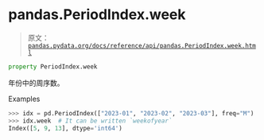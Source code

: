 # pandas.PeriodIndex.week

> 原文：[`pandas.pydata.org/docs/reference/api/pandas.PeriodIndex.week.html`](https://pandas.pydata.org/docs/reference/api/pandas.PeriodIndex.week.html)

```py
property PeriodIndex.week
```

年份中的周序数。

Examples

```py
>>> idx = pd.PeriodIndex(["2023-01", "2023-02", "2023-03"], freq="M")
>>> idx.week  # It can be written `weekofyear`
Index([5, 9, 13], dtype='int64') 
```
